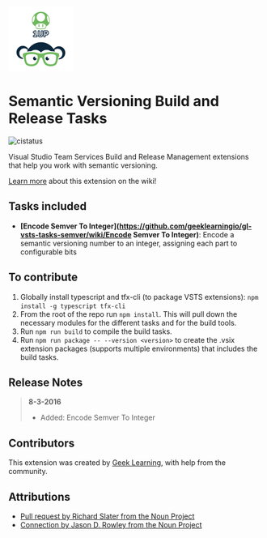 ![Icon](https://github.com/geeklearningio/gl-vsts-tasks-semver/blob/master/Extension/extension-icon.png)

# Semantic Versioning Build and Release Tasks

![cistatus](https://geeklearning.visualstudio.com/_apis/public/build/definitions/f841b266-7595-4d01-9ee1-4864cf65aa73/49/badge)

Visual Studio Team Services Build and Release Management extensions that help you work with semantic versioning.

[Learn more](https://github.com/geeklearningio/gl-vsts-tasks-semver/wiki) about this extension on the wiki!

## Tasks included

* **[Encode Semver To Integer](https://github.com/geeklearningio/gl-vsts-tasks-semver/wiki/Encode Semver To Integer)**: Encode a semantic versioning number to an integer, assigning each part to configurable bits

## To contribute

1. Globally install typescript and tfx-cli (to package VSTS extensions): `npm install -g typescript tfx-cli`
2. From the root of the repo run `npm install`. This will pull down the necessary modules for the different tasks and for the build tools.
3. Run `npm run build` to compile the build tasks.
4. Run `npm run package -- --version <version>` to create the .vsix extension packages (supports multiple environments) that includes the build tasks.

## Release Notes

> **8-3-2016**
> - Added: Encode Semver To Integer

## Contributors

This extension was created by [Geek Learning](http://geeklearning.io/), with help from the community.

## Attributions

* [Pull request by Richard Slater from the Noun Project](https://thenounproject.com/search/?q=version&i=116190)
* [Connection by Jason D. Rowley from the Noun Project](https://thenounproject.com/search/?q=version&i=18989)